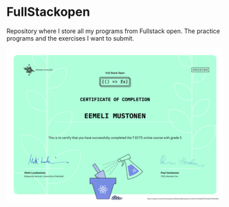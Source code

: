 # FullStackopen
Repository where I store all my programs from Fullstack open. The practice programs and the exercises I want to submit.

![Certificate](https://github.com/eemuston/FullStackopen/blob/main/practice/images/certificate.png?raw=true)